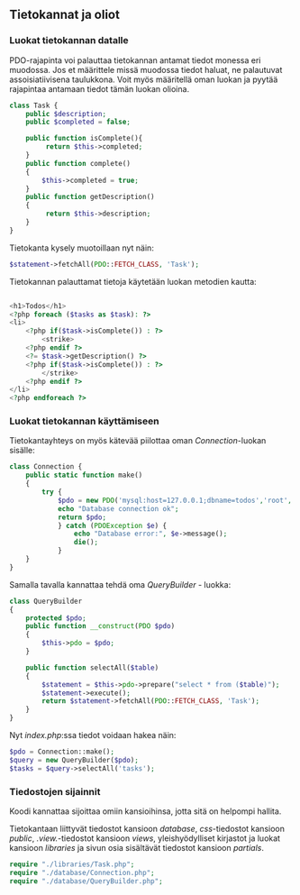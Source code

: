 ## Tietokannat ja oliot

### Luokat tietokannan datalle

PDO-rajapinta voi palauttaa tietokannan antamat tiedot monessa eri muodossa. Jos et määrittele missä muodossa tiedot haluat, ne palautuvat assoisiatiivisena taulukkona. Voit myös määritellä oman luokan ja pyytää rajapintaa antamaan tiedot tämän luokan olioina.

```php
class Task {
    public $description;
    public $completed = false;

    public function isComplete(){
         return $this->completed;
    }
    public function complete()
    {
        $this->completed = true;
    }
    public function getDescription()
    {
         return $this->description;
    }
}
```

Tietokanta kysely muotoillaan nyt näin:

```php
$statement->fetchAll(PDO::FETCH_CLASS, 'Task');
```

Tietokannan palauttamat tietoja käytetään luokan metodien kautta:

```php

<h1>Todos</h1>
<?php foreach ($tasks as $task): ?>
<li>
    <?php if($task->isComplete()) : ?>
        <strike>
    <?php endif ?>
    <?= $task->getDescription() ?>
    <?php if($task->isComplete()) : ?>
        </strike>
    <?php endif ?>
</li>
<?php endforeach ?>
```

### Luokat tietokannan käyttämiseen

Tietokantayhteys on myös kätevää piilottaa oman *Connection*-luokan sisälle:

```php
class Connection {
    public static function make()
    {
        try {
            $pdo = new PDO('mysql:host=127.0.0.1;dbname=todos','root','mypass123');
            echo "Database connection ok";
            return $pdo;
            } catch (PDOException $e) {
                echo "Database error:", $e->message();
                die();
            }
    }
}
```

Samalla tavalla kannattaa tehdä oma *QueryBuilder* - luokka:

```php
class QueryBuilder
{
    protected $pdo;
    public function __construct(PDO $pdo)
    {
        $this->pdo = $pdo;
    }

    public function selectAll($table)
    {
        $statement = $this->pdo->prepare("select * from ($table)");
        $statement->execute();
        return $statement->fetchAll(PDO::FETCH_CLASS, 'Task');
    }
}

```

Nyt *index.php*:ssa tiedot voidaan hakea näin:

```php
$pdo = Connection::make();
$query = new QueryBuilder($pdo);
$tasks = $query->selectAll('tasks');
```

### Tiedostojen sijainnit

Koodi kannattaa sijoittaa omiin kansioihinsa, jotta sitä on helpompi hallita.

Tietokantaan liittyvät tiedostot kansioon *database*, *css*-tiedostot kansioon *public*, *.view.*-tiedostot kansioon *views*, yleishyödylliset kirjastot ja luokat kansioon *libraries* ja sivun osia sisältävät tiedostot kansioon *partials*.

```php
require "./libraries/Task.php";
require "./database/Connection.php";
require "./database/QueryBuilder.php";
```
